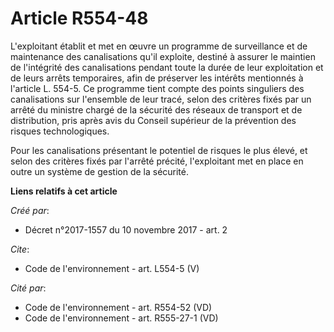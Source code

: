 # Article R554-48

L'exploitant établit et met en œuvre un programme de surveillance et de maintenance des canalisations qu'il exploite, destiné
à assurer le maintien de l'intégrité des canalisations pendant toute la durée de leur exploitation et de leurs arrêts
temporaires, afin de préserver les intérêts mentionnés à l'article L. 554-5. Ce programme tient compte des points singuliers
des canalisations sur l'ensemble de leur tracé, selon des critères fixés par un arrêté du ministre chargé de la sécurité des
réseaux de transport et de distribution, pris après avis du Conseil supérieur de la prévention des risques technologiques. 

Pour les canalisations présentant le potentiel de risques le plus élevé, et selon des critères fixés par l'arrêté précité,
l'exploitant met en place en outre un système de gestion de la sécurité.

**Liens relatifs à cet article**

_Créé par_:

  - Décret n°2017-1557 du 10 novembre 2017 - art. 2

_Cite_:

  - Code de l'environnement - art. L554-5 (V)

_Cité par_:

  - Code de l'environnement - art. R554-52 (VD)
  - Code de l'environnement - art. R555-27-1 (VD)
